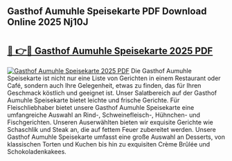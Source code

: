 ## Gasthof Aumuhle Speisekarte PDF Download Online 2025 Nj10J

# <h2><a href="http://gc91mp.nevu.top/?p=Gasthof+Aumuhle+Speisekarte">🔗 👉🔴 Gasthof Aumuhle Speisekarte 2025 PDF</a></h2>

[![Gasthof Aumuhle Speisekarte 2025 PDF](https://i.imgur.com/dBaPXMq.png)](http://gc91mp.nevu.top/?p=Gasthof+Aumuhle+Speisekarte)
Die Gasthof Aumuhle Speisekarte ist nicht nur eine Liste von Gerichten in einem Restaurant oder Café, sondern auch Ihre Gelegenheit, etwas zu finden, das für Ihren Geschmack köstlich und geeignet ist. Unser Salatbereich auf der Gasthof Aumuhle Speisekarte bietet leichte und frische Gerichte. Für Fleischliebhaber bietet unsere Gasthof Aumuhle Speisekarte eine umfangreiche Auswahl an Rind-, Schweinefleisch-, Hühnchen- und Fischgerichten. Unseren Auserwählten bieten wir exquisite Gerichte wie Schaschlik und Steak an, die auf fettem Feuer zubereitet werden. Unsere Gasthof Aumuhle Speisekarte umfasst eine große Auswahl an Desserts, von klassischen Torten und Kuchen bis hin zu exquisiten Crème Brûlée und Schokoladenkakees.
